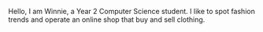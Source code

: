 Hello, I am Winnie, a Year 2 Computer Science student. I like to spot fashion trends and operate an online shop that buy and sell clothing.